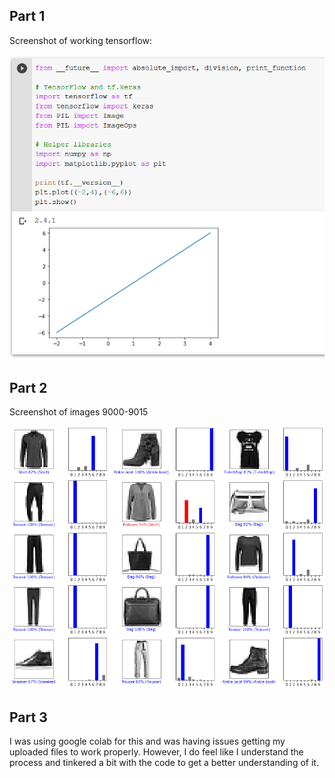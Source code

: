 ## Part 1

Screenshot of working tensorflow:

<img src="images/1.png">

## Part 2

Screenshot of images 9000-9015

<img src="images/2.png">

## Part 3

I was using google colab for this and was having issues getting my uploaded files
to work properly. However, I do feel like I understand the process and tinkered
a bit with the code to get a better understanding of it.

